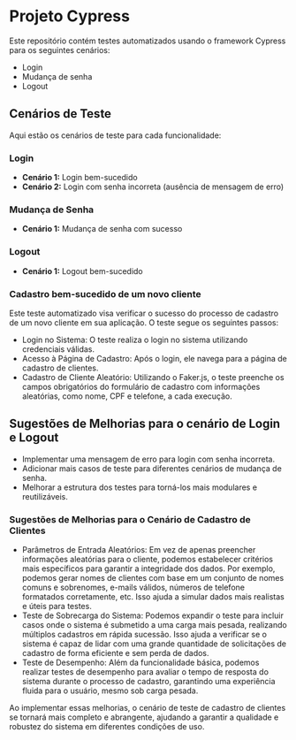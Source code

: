# Projeto Cypress

Este repositório contém testes automatizados usando o framework Cypress para os seguintes cenários:

- Login
- Mudança de senha
- Logout



## Cenários de Teste

Aqui estão os cenários de teste para cada funcionalidade:

### Login

- **Cenário 1:** Login bem-sucedido
- **Cenário 2:** Login com senha incorreta (ausência de mensagem de erro)

### Mudança de Senha

- **Cenário 1:** Mudança de senha com sucesso

### Logout

- **Cenário 1:** Logout bem-sucedido

### Cadastro bem-sucedido de um novo cliente

Este teste automatizado visa verificar o sucesso do processo de cadastro de um novo cliente em sua aplicação. O teste segue os seguintes passos:
- Login no Sistema: O teste realiza o login no sistema utilizando credenciais válidas.
- Acesso à Página de Cadastro: Após o login, ele navega para a página de cadastro de clientes.
- Cadastro de Cliente Aleatório: Utilizando o Faker.js, o teste preenche os campos obrigatórios do formulário de cadastro com informações aleatórias, como nome, CPF e telefone, a cada execução.

## Sugestões de Melhorias para o cenário de Login e Logout

- Implementar uma mensagem de erro para login com senha incorreta.
- Adicionar mais casos de teste para diferentes cenários de mudança de senha.
- Melhorar a estrutura dos testes para torná-los mais modulares e reutilizáveis.

### Sugestões de Melhorias para o Cenário de Cadastro de Clientes

- Parâmetros de Entrada Aleatórios: Em vez de apenas preencher informações aleatórias para o cliente, podemos estabelecer critérios mais específicos para garantir a integridade dos dados. Por exemplo, podemos gerar nomes de clientes com base em um conjunto de nomes comuns e sobrenomes, e-mails válidos, números de telefone formatados corretamente, etc. Isso ajuda a simular dados mais realistas e úteis para testes.
- Teste de Sobrecarga do Sistema: Podemos expandir o teste para incluir casos onde o sistema é submetido a uma carga mais pesada, realizando múltiplos cadastros em rápida sucessão. Isso ajuda a verificar se o sistema é capaz de lidar com uma grande quantidade de solicitações de cadastro de forma eficiente e sem perda de dados.
- Teste de Desempenho: Além da funcionalidade básica, podemos realizar testes de desempenho para avaliar o tempo de resposta do sistema durante o processo de cadastro, garantindo uma experiência fluida para o usuário, mesmo sob carga pesada.

Ao implementar essas melhorias, o cenário de teste de cadastro de clientes se tornará mais completo e abrangente, ajudando a garantir a qualidade e robustez do sistema em diferentes condições de uso.
